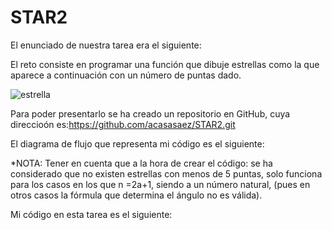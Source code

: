 # STAR2
El enunciado de nuestra tarea era el siguiente:

El reto consiste en programar una función que dibuje estrellas como la que aparece a continuación con un número de puntas dado.

![estrella](https://user-images.githubusercontent.com/91721826/146766174-6b6d5639-503d-4493-abf4-9537eb7cf623.png)

Para poder presentarlo se ha creado un repositorio en GitHub, cuya direccioón es:https://github.com/acasasaez/STAR2.git

El diagrama de flujo que representa mi código es el siguiente:

*NOTA: Tener en cuenta que a la hora de crear el código: se ha considerado que no existen estrellas con menos de 5 puntas, solo funciona para los casos en los que n =2a+1, siendo a un número natural, (pues en otros casos la fórmula que determina el ángulo no es válida).

Mi código en esta tarea es el siguiente:

```
